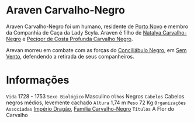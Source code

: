 <!-- TITLE: Araven Carvalho-Negro -->
<!-- SUBTITLE: A Flor do Carvalho -->

# Araven Carvalho-Negro
Araven Carvalho-Negro foi um humano, residente de [Porto Novo](http://localhost/lugares/plano-material/drafeon/sudeste-de-drafeon/porto-novo#porto-novo) e membro da Companhia de Caça da Lady Scyla. Araven é filho de [Natalya Carvalho-Negro](http://localhost/individuos/natalya-caravalho-negro#natalya-caravalho-negro) e [Peciqor de Costa Profunda Carvalho Negro](http://localhost/individuos/peciqor-de-costa-profunda-carvalho-negro#peciqor-de-costa-profunda-carvalho-negro).

Arevan morreu em combate com as forças do [Conciliábulo Negro](http://localhost/faccoes/faccoes-independentes/conciliabulo-negro#conciliabulo-negro), em [Sem Vento](http://localhost/lugares/plano-material/drafeon/sudeste-de-drafeon/sem-vento#sem-vento), defendendo a retirada de seus companheiros.

# Informações
`Vida` 1728 - 1753
`Sexo Biológico` Masculino
`Olhos` Negros
`Cabelos` Cabelos negros médios, levemente cachado
`Altura` 1,74 m
`Peso` 72 Kg
`Organizações Associadas` [Império Dragão](http://localhost/faccoes/nacoes/imperio-dragao#imperio-dragao), [Família Carvalho-Negro](http://localhost/faccoes/faccoes-familiares/familia-carvalho-negro#familia-carvalho-negro)
`Títulos` A Flor do Carvalho

